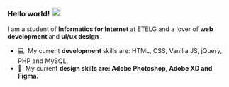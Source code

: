 ### Hello world!&nbsp;<img src="https://github.com/TheDudeThatCode/TheDudeThatCode/blob/master/Assets/Earth.gif" width="20px">

<p>
    I am a student of <b> Informatics for Internet </b> at ETELG and a lover of <b> web development </b> and <b> ui/ux design </b>.
</p>

<ul>
  <li>
  💻&nbsp;&nbsp;My current <b> development </b> skills are: HTML, CSS, Vanilla JS, jQuery, PHP and MySQL.
  </li>
  <li>
  🎨&nbsp;&nbsp;My current <b> design </> skills are: Adobe Photoshop, Adobe XD and Figma.
  </li>
</ul>


